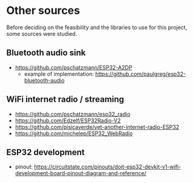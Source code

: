 # Other sources
Before deciding on the feasibility and the libraries to use for this project, some sources were studied.

## Bluetooth audio sink
- https://github.com/pschatzmann/ESP32-A2DP
    - example of implementation: https://github.com/paulgreg/esp32-bluetooth-audio


## WiFi internet radio / streaming
- https://github.com/pschatzmann/esp32_radio
- https://github.com/Edzelf/ESP32Radio-V2
- https://github.com/pisicaverde/yet-another-internet-radio-ESP32
- https://github.com/michelep/ESP32_WebRadio

## ESP32 development
- pinout: https://circuitstate.com/pinouts/doit-esp32-devkit-v1-wifi-development-board-pinout-diagram-and-reference/